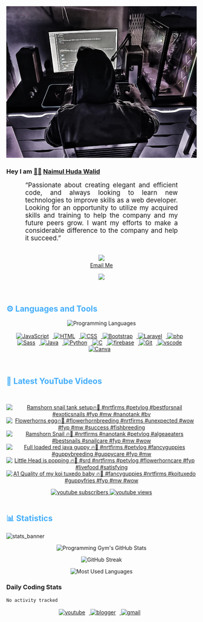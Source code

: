<!-- ![github_cover_banner](https://www.digitalsolutionservices.com/img/services/web%20development.gif)-->

<div align="center" style="display:block;">
    <img height="400px" width="100%" alt="github cover banner" src="https://raw.githubusercontent.com/NaimulHudaWalid/NaimulHudaWalid/main/272276268_3114779035434264_920860974401480824_n.jpg"/> 
</div>

### Hey I am [👨🏻‍][facebook] [Naimul Huda Walid][youtube]



<p align:"center" style="text-align: justify; margin: 0 50px; font-size: 17px;" >
   “Passionate about creating elegant and efficient code, and always looking to learn new technologies to improve skills as a web developer. Looking for an opportunity to utilize my acquired skills and training to help the company and my future peers grow. I want my efforts to make a considerable difference to the company and help it succeed.”
<br>
<br>
<div align="center">

![](https://visitor-badge.glitch.me/badge?page_id=NaimulHudaWalid)
    <br />
[Email Me](mailto:dev.naimulhuda@gmail.com)
</div>
</p>
<!-- Typing SVG by DenverCoder1 - https://github.com/DenverCoder1/readme-typing-svg -->
<p align="center">
<!--   <a href="https://github.com/DenverCoder1/readme-typing-svg"> -->
    <img src="https://readme-typing-svg.herokuapp.com?color=E22FE4&width=380&height=45&lines=Open-Source+Enthusiast;Learning+In+Public;Empowering+Others;Nice+To+Meet+You+...&center=true"></a>

</p>
<br>
<!-- Languages and Tools -->

<h2 style="color: #44AEFB">⚙️ Languages and Tools</h2>
<div align="center" style="display:block;">
    <img width="100px" alt="Programming Languages" src="https://user-images.githubusercontent.com/78341798/194531121-47b0119a-ce00-439d-b586-125f86acb098.png"/> 
</div>
<br>   
<!-- Icons Resources -->
<!-- https://devicon.dev/ -->
<!-- https://cdn.jsdelivr.net/npm/simple-icons@v3/icons/ -->
<div align="center">
  <a href="https://developer.mozilla.org/en-US/docs/Web/JavaScript" target="_blank" rel="noreferrer">
      <img  alt="JavaScript" height="50px" style="padding-right:10px;" src="https://cdn.jsdelivr.net/gh/devicons/devicon/icons/javascript/javascript-plain.svg"/>
  </a>
  
 
  <a href="https://developer.mozilla.org/en-US/docs/Web/HTML" target="_blank" rel="noreferrer">
      <img  alt="HTML" height="50px" style="padding-right:10px;" src="https://cdn.jsdelivr.net/gh/devicons/devicon/icons/html5/html5-original.svg"/>
  </a>
  <a href="https://developer.mozilla.org/en-US/docs/Web/CSS" target="_blank" rel="noreferrer">
      <img  alt="CSS" height="50px" style="padding-right:10px;" src="https://cdn.jsdelivr.net/gh/devicons/devicon/icons/css3/css3-original.svg"/>
  </a>
  <a href="https://getbootstrap.com/" target="_blank" rel="noreferrer">
      <img  alt="Bootstrap" height="50px" style="padding-right:10px;" src="https://cdn.jsdelivr.net/gh/devicons/devicon/icons/bootstrap/bootstrap-original.svg"/>
  </a> 
  <a href="https://laravel.com/" target="_blank" rel="noreferrer">
      <img  alt="Laravel" height="50px" style="padding-right:10px;" src="https://cdn.jsdelivr.net/gh/devicons/devicon/icons/laravel/laravel-plain.svg"/>
  </a>
  <a href="https://www.php.net/" target="_blank" rel="noreferrer">
      <img  alt="php" height="50px" style="padding-right:10px;" src="https://cdn.jsdelivr.net/gh/devicons/devicon/icons/php/php-original.svg"/>
  </a>
  <a href="https://sass-lang.com/" target="_blank" rel="noreferrer">
      <img  alt="Sass" height="50px" style="padding-right:10px;" src="https://cdn.jsdelivr.net/gh/devicons/devicon/icons/sass/sass-original.svg"/>
  </a>
  <a href="https://www.java.com/en/" target="_blank" rel="noreferrer">
      <img  alt="Java" height="50px" style="padding-right:10px;" src="https://cdn.jsdelivr.net/gh/devicons/devicon/icons/java/java-original.svg"/>
  </a>    
  <a href="https://www.python.org/" target="_blank" rel="noreferrer">
      <img  alt="Python" height="50px" style="padding-right:10px;" src="https://cdn.jsdelivr.net/gh/devicons/devicon/icons/python/python-original.svg"/>
  </a>
  <a href="https://www.cprogramming.com/" target="_blank" rel="noreferrer">
      <img  alt="C" height="50px" style="padding-right:10px;" src="https://cdn.jsdelivr.net/gh/devicons/devicon/icons/c/c-original.svg"/>
  </a>
  
  <a href="https://firebase.google.com/" target="_blank" rel="noreferrer">
      <img  alt="firebase" height="50px" style="padding-right:10px;" src="https://cdn.jsdelivr.net/gh/devicons/devicon/icons/firebase/firebase-plain.svg"/>
  </a>
 
  <a href="https://git-scm.com/" target="_blank" rel="noreferrer">
      <img  alt="Git" height="50px" style="padding-right:10px;" src="https://cdn.jsdelivr.net/gh/devicons/devicon/icons/git/git-original.svg"/>
  </a>
  
  <a href="https://code.visualstudio.com/" target="_blank" rel="noreferrer">
      <img  alt="vscode" height="50px" style="padding-right:10px;"src="https://cdn.jsdelivr.net/gh/devicons/devicon/icons/vscode/vscode-original.svg"/>
  </a>
  <a href="https://www.canva.com/" target="_blank" rel="noreferrer">
      <img  alt="Canva" height="50px" style="padding-right:10px;" src="https://cdn.jsdelivr.net/gh/devicons/devicon/icons/canva/canva-original.svg"/> 
  </a>
</div>
<br>
<br>

<!-- Latest YouTube Videos -->

<h2 style="color: #44AEFB">🎦 Latest YouTube Videos</h2>
<br />

<!-- Resource/Reference: https://github.com/DenverCoder1/github-readme-youtube-cards -->
<div class="youtube videos cards" align="center">

<!-- BEGIN YOUTUBE-CARDS -->
[![Ramshorn snail tank setup🔥🖤 #nrtfirms #petvlog #bestforsnail #exoticsnails  #fyp #mw #nanotank #bv](https://ytcards.demolab.com/?id=ll6uVa4Ht_w&title=Ramshorn+snail+tank+setup%F0%9F%94%A5%F0%9F%96%A4+%23nrtfirms+%23petvlog+%23bestforsnail+%23exoticsnails++%23fyp+%23mw+%23nanotank+%23bv&lang=en&timestamp=1707196749&background_color=%230d1117&title_color=%23ffffff&stats_color=%23dedede&max_title_lines=1&width=250&border_radius=5 "Ramshorn snail tank setup🔥🖤 #nrtfirms #petvlog #bestforsnail #exoticsnails  #fyp #mw #nanotank #bv")](https://www.youtube.com/watch?v=ll6uVa4Ht_w)
[![Flowerhorns egg🔥🖤 #flowerhornbreeding #nrtfirms #unexpected #wow #fyp #mw #success #fishbreeding](https://ytcards.demolab.com/?id=A1queB_9tbg&title=Flowerhorns+egg%F0%9F%94%A5%F0%9F%96%A4+%23flowerhornbreeding+%23nrtfirms+%23unexpected+%23wow+%23fyp+%23mw+%23success+%23fishbreeding&lang=en&timestamp=1707145138&background_color=%230d1117&title_color=%23ffffff&stats_color=%23dedede&max_title_lines=1&width=250&border_radius=5 "Flowerhorns egg🔥🖤 #flowerhornbreeding #nrtfirms #unexpected #wow #fyp #mw #success #fishbreeding")](https://www.youtube.com/watch?v=A1queB_9tbg)
[![Ramshorn Snail 🔥🖤 #nrtfirms #nanotank #petvlog #algeaeaters #bestsnails #snailcare #fyp #mw #wow](https://ytcards.demolab.com/?id=rJZfbL4zYhA&title=Ramshorn+Snail+%F0%9F%94%A5%F0%9F%96%A4+%23nrtfirms+%23nanotank+%23petvlog+%23algeaeaters+%23bestsnails+%23snailcare+%23fyp+%23mw+%23wow&lang=en&timestamp=1707137481&background_color=%230d1117&title_color=%23ffffff&stats_color=%23dedede&max_title_lines=1&width=250&border_radius=5 "Ramshorn Snail 🔥🖤 #nrtfirms #nanotank #petvlog #algeaeaters #bestsnails #snailcare #fyp #mw #wow")](https://www.youtube.com/watch?v=rJZfbL4zYhA)
[![Full loaded red java guppy 🔥🖤 #nrtfirms #petvlog #fancyguppies #guppybreeding #guppycare #fyp #mw](https://ytcards.demolab.com/?id=r3akafTJFVo&title=Full+loaded+red+java+guppy+%F0%9F%94%A5%F0%9F%96%A4+%23nrtfirms+%23petvlog+%23fancyguppies+%23guppybreeding+%23guppycare+%23fyp+%23mw&lang=en&timestamp=1707117570&background_color=%230d1117&title_color=%23ffffff&stats_color=%23dedede&max_title_lines=1&width=250&border_radius=5 "Full loaded red java guppy 🔥🖤 #nrtfirms #petvlog #fancyguppies #guppybreeding #guppycare #fyp #mw")](https://www.youtube.com/watch?v=r3akafTJFVo)
[![Little Head is popping 🔥🖤 #srd #nrtfirms #petvlog #flowerhorncare #fyp #livefood #satisfying](https://ytcards.demolab.com/?id=6elRARpbpZQ&title=Little+Head+is+popping+%F0%9F%94%A5%F0%9F%96%A4+%23srd+%23nrtfirms+%23petvlog+%23flowerhorncare+%23fyp+%23livefood+%23satisfying&lang=en&timestamp=1706963762&background_color=%230d1117&title_color=%23ffffff&stats_color=%23dedede&max_title_lines=1&width=250&border_radius=5 "Little Head is popping 🔥🖤 #srd #nrtfirms #petvlog #flowerhorncare #fyp #livefood #satisfying")](https://www.youtube.com/watch?v=6elRARpbpZQ)
[![A1 Quality of my koi tuxedo baby 🔥🖤 #fancyguppies #nrtfirms #koituxedo #guppyfries #fyp #mw #wow](https://ytcards.demolab.com/?id=FSdpnQHFmug&title=A1+Quality+of+my+koi+tuxedo+baby+%F0%9F%94%A5%F0%9F%96%A4+%23fancyguppies+%23nrtfirms+%23koituxedo+%23guppyfries+%23fyp+%23mw+%23wow&lang=en&timestamp=1706941399&background_color=%230d1117&title_color=%23ffffff&stats_color=%23dedede&max_title_lines=1&width=250&border_radius=5 "A1 Quality of my koi tuxedo baby 🔥🖤 #fancyguppies #nrtfirms #koituxedo #guppyfries #fyp #mw #wow")](https://www.youtube.com/watch?v=FSdpnQHFmug)
<!-- END YOUTUBE-CARDS -->
</div>

<!-- Begin Youtube Buttons -->
<!-- Resource/Reference:  https://github.com/DenverCoder1/custom-icon-badges -->
<div class="youtube buttons" align="center">
    <a href="https://www.youtube.com/channel/UCa3YaFwzSII0kKg3Nads2dQ"  target="_blank">
        <img alt="youtube subscribers" src="https://img.shields.io/youtube/channel/subscribers/UCa3YaFwzSII0kKg3Nads2dQ?logo=youtube&logoColor=red&style=for-the-badge"/>
    </a> 
    <a href="https://www.youtube.com/channel/UCa3YaFwzSII0kKg3Nads2dQ"  target="_blank">
        <img alt="youtube views" src="https://custom-icon-badges.demolab.com/youtube/channel/views/UCa3YaFwzSII0kKg3Nads2dQ?color=%23E05D44&logo=eye&logoColor=white&style=for-the-badge&labelColor=#555555"/>
    </a> 
</div>
<br>
<!-- End Youtube Buttons -->

<!-- Statistics -->

<h2 style="color: #44AEFB">📊 Statistics</h2>

![stats_banner](https://user-images.githubusercontent.com/78341798/194534778-d662496c-ae00-4e8d-ae9b-b90912054e7f.gif)

<!-- Begin Stats Cards -->
<!-- Resources:  -->
<!-- Github & Languages Stats: https://github.com/naimul15-12090/github-readme-stats --> 
<!-- Streak Stats: https://github.com/denvercoder1/github-readme-streak-stats -->
<!-- Change the value after ?username= to your GitHub username. -->
<div class="stats" align="center">

![Programming Gym's GitHub Stats](https://github-readme-stats.vercel.app/api?username=NaimulHudaWalid&hide=stars&count_private=true&show_icons=true&theme=algolia&border_radius=20)

![GitHub Streak](https://streak-stats.demolab.com?user=NaimulHudaWalid&count_private=true&theme=algolia&border_radius=22)

![Most Used Languages](https://github-readme-stats.vercel.app/api/top-langs/?username=NaimulHudaWalid&langs_count=8&layout=compact&show_icons=true&theme=algolia&border_radius=20)
    
<!-- ![Top Langs](https://github-readme-stats.vercel.app/api/top-langs/?username=naimul15-12090&langs_count=8) -->
<!-- [![Top Langs](https://github-readme-stats.vercel.app/api/top-langs/?username=naimul15-12090&layout=compact)](https://github.com/anuraghazra/github-readme-stats)
 -->
    
</div>
<!--  End Stats Cards -->



### Daily Coding Stats
<!--START_SECTION:waka-->

```txt
No activity tracked
```

<!--END_SECTION:waka-->
<!-- Begin Footer -->
<!-- Icons Resources -->
<!-- https://devicon.dev/ -->
<div class="footer" align="center" style="margin:15px;">
    <a href="https://www.youtube.com/channel/UCa3YaFwzSII0kKg3Nads2dQ" target="_blank">
        <img  style="margin:0 10px 10px 0;" src="https://user-images.githubusercontent.com/78341798/194531650-698ef1b1-9cbd-4b4f-96ef-5a2ec4b5d7e6.svg" alt="youtube" width="40px"/>
    </a>
    <a href="https://www.linkedin.com/in/naimulhudawalid/" target="_blank">
        <img style="margin:0 10px 10px 0;" src="https://user-images.githubusercontent.com/78341798/194531458-b5dfeb1b-bad5-4dfa-909a-2e402262db9a.svg" alt="blogger" width="40px"/>
    </a>
    <a href="mailto:dev.naimulhuda@gmail.com" target="_blank">
        <img style="margin:0 10px 10px 0;" src="https://user-images.githubusercontent.com/78341798/194531383-ddb2b774-5bb9-491c-b601-4a4a7d9792fb.svg" alt="gmail" width="40px"/>
    </a>
</div>
<!-- End Footer -->

[youtube]: https://www.youtube.com/channel/UCa3YaFwzSII0kKg3Nads2dQ
[facebook]: https://www.facebook.com/profile.php?id=100007065945838
